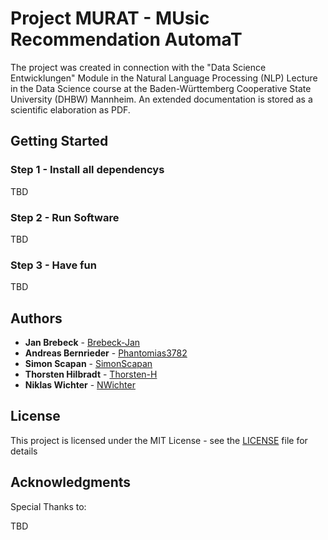 # Project MURAT - MUsic Recommendation AutomaT

The project was created in connection with the "Data Science Entwicklungen" Module in the Natural Language Processing (NLP) Lecture in the Data Science course at the Baden-Württemberg Cooperative State University (DHBW) Mannheim. An extended documentation is stored as a scientific elaboration as PDF.

## Getting Started

### Step 1 - Install all dependencys

TBD

### Step 2 - Run Software

TBD

### Step 3 - Have fun

TBD

## Authors

* **Jan Brebeck** - [Brebeck-Jan](https://github.com/Brebeck-Jan)
* **Andreas Bernrieder** - [Phantomias3782](https://github.com/Phantomias3782)
* **Simon Scapan** - [SimonScapan](https://github.com/SimonScapan)
* **Thorsten Hilbradt** - [Thorsten-H](https://github.com/Thorsten-H)
* **Niklas Wichter** - [NWichter](https://github.com/NWichter)


## License

This project is licensed under the MIT License - see the [LICENSE](LICENSE) file for details

## Acknowledgments

Special Thanks to:

TBD
